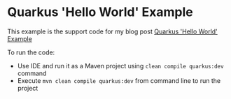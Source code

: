 # Quarkus 'Hello World' Example

This example is the support code for my blog post [Quarkus 'Hello World' Example](https://www.coding-daddy.xyz/node/42)

To run the code:
- Use IDE and run it as a Maven project using `clean compile quarkus:dev` command
- Execute `mvn clean compile quarkus:dev` from command line to run the project